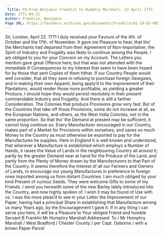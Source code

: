 ```yaml
---
 Title: FO-From Benjamin Franklin to Humphry Marshall, 22 April 1771
Date: 1771-04-22
Author: Franklin, Benjamin
Page URL: https://founders.archives.gov/documents/Franklin/01-18-02-0054
---
```

Sir,
London, April 22. 1771
I duly received your Favours of the 4th. of October and the 17th. of November. It gave me Pleasure to hear, that tho’ the Merchants had departed from their Agreement of Non-Importation, the Spirit of Industry and Frugality was likely to continue among the People. I am obliged to you for your Concern on my Account. The Letters you mention gave great Offence here; but that was not attended with the immediate ill Consequences to my Interest that seem to have been hoped for by those that sent Copies of them hither.
If our Country People would well consider, that all they save in refusing to purchase foreign Gewgaws, and in making their own Apparel, being apply’d to the Improvement of their Plantations, would render those more profitable, as yielding a greater Produce, I should hope they would persist resolutely in their present commendable Industry and Frugality. And there is still a farther Consideration. The Colonies that produce Provisions grow very fast: But of the Countries that take off those Provisions, some do not increase at all, as the European Nations, and others, as the West India Colonies, not in the same proportion. So that tho’ the Demand at present may be sufficient, it cannot long continue so. Every Manufacturer encouraged in our Country, makes part of a Market for Provisions within ourselves, and saves so much Money to the Country as must otherwise be exported to pay for the Manufactures he supplies. Here in England it is well known and understood, that wherever a Manufacture is established which employs a Number of Hands, it raises the Value of Lands in the neighbouring Country all around it; partly by the greater Demand near at hand for the Produce of the Land; and partly from the Plenty of Money drawn by the Manufacturers to that Part of the Country. It seems therefore the Interest of all our Farmers and Owners of Lands, to encourage our young Manufactures in preference to foreign ones imported among us from distant Countries.
I am much obliged by your kind Present of curious Seeds. They were welcome Gifts to some of my Friends. I send you herewith some of the new Barley lately introduced into the Country, and now highly spoken of. I wish it may be found of Use with us.
I was the more pleas’d to see in your Letter the Improvement of our Paper, having had a principal Share in establishing that Manufacture among us many Years ago, by the Encouragement I gave it. If in any thing I can serve you here, it will be a Pleasure to Your obliged Friend and humble Servant
B Franklin
Mr Humphry Marshall
 Addressed: To / Mr Humphry Marshall / West Bradford / Chester County / per Capt. Osborne / with a brown Paper Parcel
